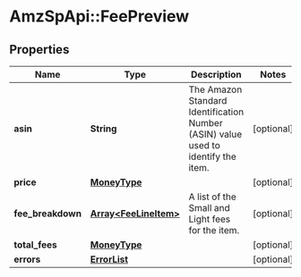 # AmzSpApi::FeePreview

## Properties
Name | Type | Description | Notes
------------ | ------------- | ------------- | -------------
**asin** | **String** | The Amazon Standard Identification Number (ASIN) value used to identify the item. | [optional] 
**price** | [**MoneyType**](MoneyType.md) |  | [optional] 
**fee_breakdown** | [**Array&lt;FeeLineItem&gt;**](FeeLineItem.md) | A list of the Small and Light fees for the item. | [optional] 
**total_fees** | [**MoneyType**](MoneyType.md) |  | [optional] 
**errors** | [**ErrorList**](ErrorList.md) |  | [optional] 

